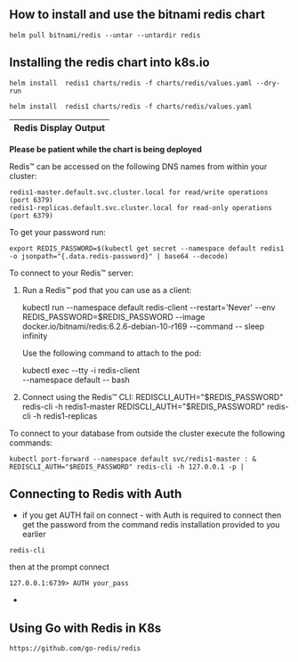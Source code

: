 ## How to install and use the bitnami redis chart

```
helm pull bitnami/redis --untar --untardir redis
```

## Installing the redis chart into k8s.io

```
helm install  redis1 charts/redis -f charts/redis/values.yaml --dry-run    

helm install  redis1 charts/redis -f charts/redis/values.yaml
```

Redis Display Output |  
----------------------------------------------------------------|
 **Please be patient while the chart is being deployed**

Redis&trade; can be accessed on the following DNS names from within your cluster:

    redis1-master.default.svc.cluster.local for read/write operations (port 6379)
    redis1-replicas.default.svc.cluster.local for read-only operations (port 6379)

To get your password run:

    export REDIS_PASSWORD=$(kubectl get secret --namespace default redis1 -o jsonpath="{.data.redis-password}" | base64 --decode)

To connect to your Redis&trade; server:

1. Run a Redis&trade; pod that you can use as a client:

   kubectl run --namespace default redis-client --restart='Never'  --env REDIS_PASSWORD=$REDIS_PASSWORD  --image docker.io/bitnami/redis:6.2.6-debian-10-r169 --command -- sleep infinity

   Use the following command to attach to the pod:

   kubectl exec --tty -i redis-client \
   --namespace default -- bash

2. Connect using the Redis&trade; CLI:
   REDISCLI_AUTH="$REDIS_PASSWORD" redis-cli -h redis1-master
   REDISCLI_AUTH="$REDIS_PASSWORD" redis-cli -h redis1-replicas

To connect to your database from outside the cluster execute the following commands:

    kubectl port-forward --namespace default svc/redis1-master : &
    REDISCLI_AUTH="$REDIS_PASSWORD" redis-cli -h 127.0.0.1 -p | 
 
 
## Connecting to Redis with Auth
 - if you get AUTH fail on connect - with Auth is required to connect then get the password from the command redis installation provided to you earlier
  ```
  redis-cli
  ```
  then at the prompt connect
  ```
  127.0.0.1:6739> AUTH your_pass
  ```

 - 

## Using Go with Redis in K8s
```
https://github.com/go-redis/redis
```
